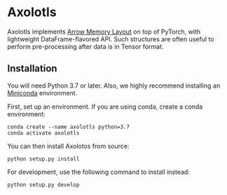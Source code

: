 # Axolotls

Axolotls implements [Arrow Memory Layout](https://arrow.apache.org/docs/format/Columnar.html#physical-memory-layout) on top of PyTorch, with lightweight DataFrame-flavored API. Such structures are often useful to perform pre-processing after data is in Tensor format.

## Installation

You will need Python 3.7 or later. Also, we highly recommend installing an [Miniconda](https://docs.conda.io/en/latest/miniconda.html#latest-miniconda-installer-links) environment.

First, set up an environment. If you are using conda, create a conda environment:
```
conda create --name axolotls python=3.7
conda activate axolotls
```

You can then install Axolotos from source:
```
python setup.py install
```

For development, use the following command to install instead:
```
python setup.py develop
```
